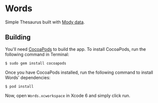 # Words

Simple Thesaurus built with [Mody data](https://github.com/zeke/moby).

## Building

You'll need [CocoaPods](http://cocoapods.org) to build the app. To install CocoaPods, run the following command in Terminal:

    $ sudo gem install cocoapods

Once you have CocoaPods installed, run the following command to install Words' dependencies:

    $ pod install

Now, open `Words.xcworkspace` in Xcode 6 and simply click run.
